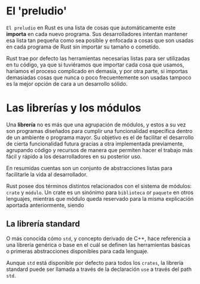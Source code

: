 # El 'preludio'

`El preludio` en Rust es una lista de cosas que automáticamente este **importa** en cada nuevo programa. Sus desarrolladores intentan mantener esa lista tan pequeña como sea posible y enfocada a cosas que son usadas en cada programa de Rust sin importar su tamaño o cometido.

Rust trae por defecto las herramientas necesarias listas para ser utilizadas en tu código, ya que si tuviéramos que importar cada cosa que usamos, haríamos el proceso complicado en demasía, y por otra parte, si importas demasiadas cosas que nunca o poco frecuentemente son usadas tampoco es la mejor opción de cara a un desarrollo sólido.

# Las librerías y los módulos

Una **librería** no es más que una agrupación de módulos, y estos a su vez son programas diseñados para cumplir una funcionalidad específica dentro de un ambiente o programa mayor. Su objetivo es el de facilitar el desarrollo de cierta funcionalidad futura gracias a otra implementada previamente, agrupando código y recursos de manera que permiten hacer el trabajo más fácil y rápido a los desarrolladores en su posterior uso.

En resumidas cuentas son un conjunto de abstracciones listas para facilitarle la vida al desarrollador.

Rust posee dos términos distintos relacionados con el sistema de módulos: `crate` y `módulo`. Un crate es un sinónimo para `biblioteca` or `paquete` en otros lenguajes, mientras que módulo queda reservado para la misma explicación aportada anteriormente, siendo 

## La librería standard

O más conocida cómo `std`, y concepto derivado de C++, hace referencia a una librería genérica o base en el cuál se definen las herramientas básicas o primeras abstracciones disponibles para cada lenguaje.

Aunque `std` está disponible por defecto para todos los `crates`, la librería standard puede ser llamada a través de la declaración `use` a través del path `std`.






